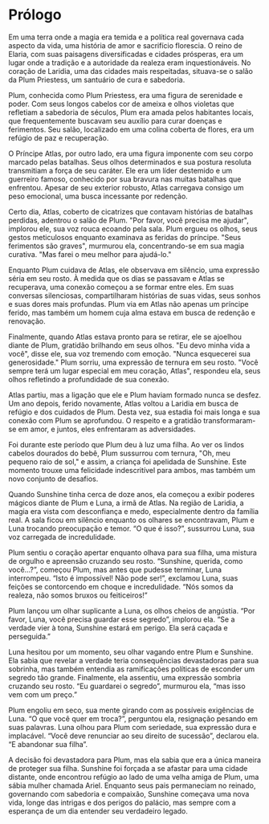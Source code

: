 # Prólogo

Em uma terra onde a magia era temida e a política real governava cada aspecto da vida, uma história de amor e sacrifício florescia. O reino de Elaria, com suas paisagens diversificadas e cidades prósperas, era um lugar onde a tradição e a autoridade da realeza eram inquestionáveis. No coração de Laridia, uma das cidades mais respeitadas, situava-se o salão da Plum Priestess, um santuário de cura e sabedoria.

Plum, conhecida como Plum Priestess, era uma figura de serenidade e poder. Com seus longos cabelos cor de ameixa e olhos violetas que refletiam a sabedoria de séculos, Plum era amada pelos habitantes locais, que frequentemente buscavam seu auxílio para curar doenças e ferimentos. Seu salão, localizado em uma colina coberta de flores, era um refúgio de paz e recuperação.

O Príncipe Atlas, por outro lado, era uma figura imponente com seu corpo marcado pelas batalhas. Seus olhos determinados e sua postura resoluta transmitiam a força de seu caráter. Ele era um líder destemido e um guerreiro famoso, conhecido por sua bravura nas muitas batalhas que enfrentou. Apesar de seu exterior robusto, Atlas carregava consigo um peso emocional, uma busca incessante por redenção.

Certo dia, Atlas, coberto de cicatrizes que contavam histórias de batalhas perdidas, adentrou o salão de Plum. "Por favor, você precisa me ajudar", implorou ele, sua voz rouca ecoando pela sala. Plum ergueu os olhos, seus gestos meticulosos enquanto examinava as feridas do príncipe. "Seus ferimentos são graves", murmurou ela, concentrando-se em sua magia curativa. "Mas farei o meu melhor para ajudá-lo."

Enquanto Plum cuidava de Atlas, ele observava em silêncio, uma expressão séria em seu rosto. À medida que os dias se passavam e Atlas se recuperava, uma conexão começou a se formar entre eles. Em suas conversas silenciosas, compartilharam histórias de suas vidas, seus sonhos e suas dores mais profundas. Plum via em Atlas não apenas um príncipe ferido, mas também um homem cuja alma estava em busca de redenção e renovação.

Finalmente, quando Atlas estava pronto para se retirar, ele se ajoelhou diante de Plum, gratidão brilhando em seus olhos. "Eu devo minha vida a você", disse ele, sua voz tremendo com emoção. "Nunca esquecerei sua generosidade." Plum sorriu, uma expressão de ternura em seu rosto. "Você sempre terá um lugar especial em meu coração, Atlas", respondeu ela, seus olhos refletindo a profundidade de sua conexão.

Atlas partiu, mas a ligação que ele e Plum haviam formado nunca se desfez. Um ano depois, ferido novamente, Atlas voltou a Laridia em busca de refúgio e dos cuidados de Plum. Desta vez, sua estadia foi mais longa e sua conexão com Plum se aprofundou. O respeito e a gratidão transformaram-se em amor, e juntos, eles enfrentaram as adversidades.

Foi durante este período que Plum deu à luz uma filha. Ao ver os lindos cabelos dourados do bebê, Plum sussurrou com ternura, "Oh, meu pequeno raio de sol," e assim, a criança foi apelidada de Sunshine. Este momento trouxe uma felicidade indescritível para ambos, mas também um novo conjunto de desafios.

Quando Sunshine tinha cerca de doze anos, ela começou a exibir poderes mágicos diante de Plum e Luna, a irmã de Atlas. Na região de Laridia, a magia era vista com desconfiança e medo, especialmente dentro da família real. A sala ficou em silêncio enquanto os olhares se encontravam, Plum e Luna trocando preocupação e temor. “O que é isso?”, sussurrou Luna, sua voz carregada de incredulidade.

Plum sentiu o coração apertar enquanto olhava para sua filha, uma mistura de orgulho e apreensão cruzando seu rosto. “Sunshine, querida, como você...?”, começou Plum, mas antes que pudesse terminar, Luna interrompeu. “Isto é impossível! Não pode ser!”, exclamou Luna, suas feições se contorcendo em choque e incredulidade. “Nós somos da realeza, não somos bruxos ou feiticeiros!”

Plum lançou um olhar suplicante a Luna, os olhos cheios de angústia. “Por favor, Luna, você precisa guardar esse segredo”, implorou ela. “Se a verdade vier à tona, Sunshine estará em perigo. Ela será caçada e perseguida.”

Luna hesitou por um momento, seu olhar vagando entre Plum e Sunshine. Ela sabia que revelar a verdade teria consequências devastadoras para sua sobrinha, mas também entendia as ramificações políticas de esconder um segredo tão grande. Finalmente, ela assentiu, uma expressão sombria cruzando seu rosto. “Eu guardarei o segredo”, murmurou ela, “mas isso vem com um preço.”

Plum engoliu em seco, sua mente girando com as possíveis exigências de Luna. “O que você quer em troca?”, perguntou ela, resignação pesando em suas palavras. Luna olhou para Plum com seriedade, sua expressão dura e implacável. “Você deve renunciar ao seu direito de sucessão”, declarou ela. “E abandonar sua filha”.

A decisão foi devastadora para Plum, mas ela sabia que era a única maneira de proteger sua filha. Sunshine foi forçada a se afastar para uma cidade distante, onde encontrou refúgio ao lado de uma velha amiga de Plum, uma sábia mulher chamada Ariel. Enquanto seus pais permaneciam no reinado, governando com sabedoria e compaixão, Sunshine começava uma nova vida, longe das intrigas e dos perigos do palácio, mas sempre com a esperança de um dia entender seu verdadeiro legado.
